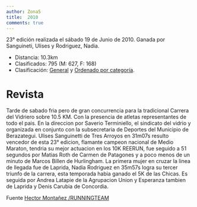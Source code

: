 ```yaml
---
author: Zona5
title:  2010
comments: true
---
```

23° edición realizada el sábado 19 de Junio de 2010. Ganada por Sanguineti, Ulises y Rodriguez, Nadia.

* Distancia: 10.3km
* Clasificados: 795 (M: 627, F: 168)
* Clasificación: [General](/clasificacion/2010/2010.html) y [Ordenado por categoría](/clasificacion/2010/2010cat.html).

# Revista

Tarde de sabado fria pero de gran concurrencia para la tradicional Carrera del Vidriero sobre 10.5 KM. Con la presencia de atletas representantes de todo el pais. En la direccion por Saverio Terminiello, el sindicato del vidrio y organizada en conjunto con la subsecretaria de Deportes del Municipio de Berazategui.
       Ulises Sanguinetti de Tres Arroyos en 31m07s resulto vencedor de esta 23° edicion, flamante campeon nacional de Medio Maraton, tendria su mejor actuacion en los 10K REERUN, fue seguido a 51 segundos por Matias Roth de Carmen de Patagones y a poco menos de un minuto de Marcos Billen de Hurlingham.
        La primera mujer en cruzar la linea de llegada fue de Laprida, Nadia Rodriguez en 35m57s logra su tercer triunfo de la carrera, esta temporada habia ganado el 5K de las Chicas.  Es seguida por Andrea Latapie de la Agrupacion Union y Esperanza tambien de Laprida y Denis Carubia de Concordia.     
      
Fuente [Hector Montañez /RUNNINGTEAM](http://runningteam.blogspot.com/2010_06_19_archive.html)
